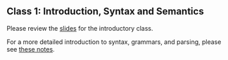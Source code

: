 ## Class 1: Introduction, Syntax and Semantics

Please review the [slides](class01.pdf) for the introductory class.

For a more detailed introduction to syntax, grammars, and parsing, please see [these notes](syntax.pdf).

